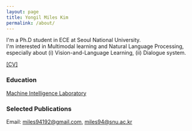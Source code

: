 ```yaml
---
layout: page
title: Yongil Miles Kim
permalink: /about/
---
```


I'm a Ph.D student in ECE at Seoul National University.  
I'm interested in Multimodal learning and Natural Language Processing, especially about (i) Vision-and-Language Learning, (ii) Dialogue system.

[[CV]](_data/CV_yongil_kim.pdf?raw=True)

### Education

[Machine Intelligence Laboratory](http://milab.snu.ac.kr)

### Selected Publications

Email: miles94192@gmail.com, miles94@snu.ac.kr
